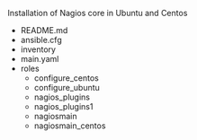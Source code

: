 Installation of Nagios core in Ubuntu and Centos

  - README.md
  - ansible.cfg
  - inventory
  - main.yaml
  - roles
    - configure_centos
    - configure_ubuntu
    - nagios_plugins
    - nagios_plugins1
    - nagiosmain
    - nagiosmain_centos

